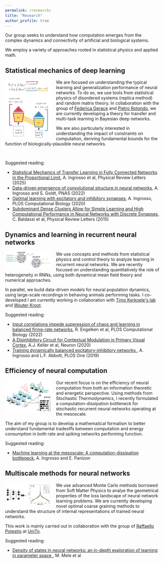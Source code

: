 ```yaml
---
permalink: /research/
title: "Research"
author_profile: true
---
```


<style>

/* By default, make all images center-aligned, and 60% of the width
of the screen in size */
img
{
    display:block;
    float:none;
    margin-left:auto;
    margin-right:auto;
    width:30%;
}

/* Create a CSS class to style images to left-align, or "float left" */
.leftAlign
{
    display:inline-block;
    float:left;
    /* provide a 15 pixel gap between the image and the text to its right */
    margin-right:15px;
}

/* Create a CSS class to style images to right-align, or "float right" */
.rightAlign
{
    display:inline-block;
    float:right;
    /* provide a 15 pixel gap between the image and the text to its left */
    margin-left:15px;
}

</style>

Our group seeks to understand how computation emerges from the 
complex dynamics and connectivity of artificial and biological systems.

We employ a variety of approaches rooted in statistical physics and applied math.

## Statistical mechanics of deep learning

<img class="leftAlign" src="stat_mech_transfer.png" width=200>

We are focused on understanding the typical learning and generalization performance of neural networks. To do so, we use tools from statistical physics of disordered systems (replica method) and random matrix theory.
In collaboration with the group of [Federica Gerace](https://www.unibo.it/sitoweb/federica.gerace/en) and [Pietro Rotondo](https://personale.unipr.it/en/ugovdocenti/person/246194), we are currently developing a theory for transfer and multi-task learning in Bayesian deep networks.

We are also particularly interested in understanding the impact of constraints on computation, deriving fundamental bounds for the function of biologically-plausible neural networks.

<br clear="left"/>

Suggested reading:
* [Statistical Mechanics of Transfer Learning in Fully Connected Networks in the Proportional Limit](https://journals.aps.org/prl/abstract/10.1103/PhysRevLett.134.177301), A. Ingrosso et al, Physical Review Letters (2025)
* [Data-driven emergence of convolutional structure in neural networks](https://www.pnas.org/doi/abs/10.1073/pnas.2201854119), A. Ingrosso and S. Goldt, PNAS (2022)
* [Optimal learning with excitatory and inhibitory synapses](https://journals.plos.org/ploscompbiol/article?id=10.1371/journal.pcbi.1008536), A. Ingrosso, PLOS Computational Biology (2020)
* [Subdominant Dense Clusters Allow for Simple Learning and High Computational Performance in Neural Networks with Discrete Synapses](https://journals.aps.org/prl/abstract/10.1103/PhysRevLett.115.128101), C. Baldassi et al, Physical Review Letters (2015)

## Dynamics and learning in recurrent neural networks

<img class="leftAlign" src="rnn_chaos.png" width=200>

We use concepts and methods from statistical physics and control theory to analyze learning in recurrent neural networks. We are recently focused on understanding quantitatively the role of heterogeneity in RNNs, using both dynamical mean field theory and numerical approaches.

In parallel, we build data-driven models for neural population dynamics, using large-scale recordings in behaving animals performing tasks. I co-developed 
I am currently working in collaboration with [Timo Kerkoele's lab](https://www.neuroscience.vision/) and [Wouter Kroot](https://www.ru.nl/personen/kroot-w).
<br clear="left"/>

Suggested reading:
* [Input correlations impede suppression of chaos and learning in balanced firing-rate networks](https://journals.plos.org/ploscompbiol/article?id=10.1371/journal.pcbi.1010590), R. Engelken et al, PLOS Computational Biology (2022)
* [A Disinhibitory Circuit for Contextual Modulation in Primary Visual Cortex](https://www.cell.com/neuron/fulltext/S0896-6273(20)30891-6), A.J. Keller et al, Neuron (2020)
* [Training dynamically balanced excitatory-inhibitory networks
](https://journals.plos.org/plosone/article?id=10.1371/journal.pone.0220547), A. Ingrosso and L.F. Abbott, PLOS One (2019)

## Efficiency of neural computation

<img class="leftAlign" src="multispin.png" width=500>

Our recent focus is on the efficiency of neural computation from both an information theoretic and energetic perspective. Using methods from Stochastic Thermodynamics, I recently formulated a computation-dissipation bottleneck for stochastic recurrent neural networks operating at the mesoscale.

The aim of my group is to develop a mathematical formalism to better understand fundamental tradeoffs between computation and energy consumption in both rate and spiking networks performing function.
<br clear="left"/>

Suggested reading:
* [Machine learning at the mesoscale: A computation-dissipation bottleneck](https://journals.aps.org/pre/abstract/10.1103/PhysRevE.109.014132), A. Ingrosso and E. Panizon


## Multiscale methods for neural networks

<img class="leftAlign" src="density_of_states.png" width=300>

We use advanced Monte Carlo methods borrowed from Soft Matter Physics to analye the geometrical properties of the loss landscape of neural network learning problems. We are currently developing novel optimal coarse graining methods to understand the structure of internal representations of trained neural networks.

This work is mainly carried out in collaboration with the group of [Raffaello Potestio](https://sbp.physics.unitn.it/raffaello-potestio/) at [UniTn](https://www.physics.unitn.it/en). 
<br clear="left"/>

Suggested reading:
* [Density of states in neural networks: an in-depth exploration of learning in parameter space
](https://openreview.net/forum?id=BLDtWlFKhn), M. Mele et al